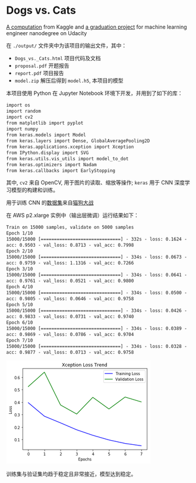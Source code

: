 # Dogs vs. Cats

[A computation](https://www.kaggle.com/c/dogs-vs-cats-redux-kernels-edition) from Kaggle and [a graduation project](https://github.com/nd009/capstone/tree/master/dog_vs_cat) for machine learning engineer nanodegree on Udacity 

在 `./output/` 文件夹中为该项目的输出文件，其中：

* `Dogs_vs._Cats.html` 项目代码及文档
* `proposal.pdf` 开题报告
* `report.pdf` 项目报告
* `model.zip` 解压后得到 `model.h5`, 本项目的模型

本项目使用 Python 在 Jupyter Notebook 环境下开发，并用到了如下的库：

```
import os
import random
import cv2
from matplotlib import pyplot
import numpy
from keras.models import Model
from keras.layers import Dense, GlobalAveragePooling2D
from keras.applications.xception import Xception
from IPython.display import SVG
from keras.utils.vis_utils import model_to_dot
from keras.optimizers import Nadam
from keras.callbacks import EarlyStopping
```

其中, `cv2` 来自 OpenCV, 用于图片的读取、缩放等操作; `keras` 用于 CNN 深度学习模型的构建和训练。

用于训练 CNN 的[数据集](https://www.kaggle.com/c/dogs-vs-cats-redux-kernels-edition/data)来自[猫狗大战](https://www.kaggle.com/c/dogs-vs-cats-redux-kernels-edition)

在 AWS p2.xlarge 实例中（输出层微调）运行结果如下：

```
Train on 15000 samples, validate on 5000 samples
Epoch 1/10
15000/15000 [==============================] - 332s - loss: 0.1624 - acc: 0.9503 - val_loss: 0.8713 - val_acc: 0.7998
Epoch 2/10
15000/15000 [==============================] - 334s - loss: 0.0673 - acc: 0.9759 - val_loss: 1.1316 - val_acc: 0.7266
Epoch 3/10
15000/15000 [==============================] - 334s - loss: 0.0641 - acc: 0.9761 - val_loss: 0.0521 - val_acc: 0.9800
Epoch 4/10
15000/15000 [==============================] - 334s - loss: 0.0500 - acc: 0.9805 - val_loss: 0.0646 - val_acc: 0.9758
Epoch 5/10
15000/15000 [==============================] - 334s - loss: 0.0426 - acc: 0.9833 - val_loss: 0.0731 - val_acc: 0.9740
Epoch 6/10
15000/15000 [==============================] - 334s - loss: 0.0389 - acc: 0.9869 - val_loss: 0.0786 - val_acc: 0.9704
Epoch 7/10
15000/15000 [==============================] - 334s - loss: 0.0328 - acc: 0.9877 - val_loss: 0.0713 - val_acc: 0.9758
```

![](./img/loss.png)

训练集与验证集均趋于稳定且非常接近，模型达到稳定。
